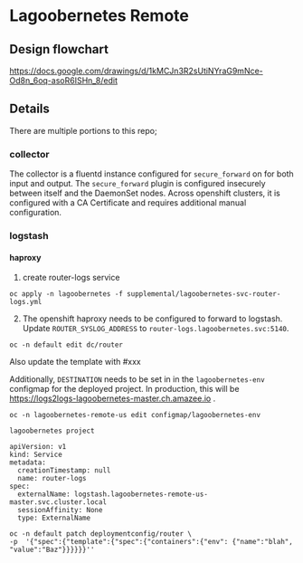 # Lagoobernetes Remote

## Design flowchart
https://docs.google.com/drawings/d/1kMCJn3R2sUtiNYraG9mNce-Od8n_6oq-asoR6ISHn_8/edit

## Details

There are multiple portions to this repo;

### collector

The collector is a fluentd instance configured for `secure_forward` on for
both input and output. The `secure_forward` plugin is configured insecurely
between itself and the DaemonSet nodes. Across openshift clusters,
it is configured with a CA Certificate and requires additional manual
configuration.



### logstash

#### haproxy

  1. create router-logs service
  ~~~~
  oc apply -n lagoobernetes -f supplemental/lagoobernetes-svc-router-logs.yml
  ~~~~

  2. The openshift haproxy needs to be configured to forward to logstash.
  Update `ROUTER_SYSLOG_ADDRESS` to `router-logs.lagoobernetes.svc:5140`.
  ~~~~
  oc -n default edit dc/router
  ~~~~

Also update the template with #xxx



Additionally, `DESTINATION` needs to be set in in the `lagoobernetes-env`
configmap for the deployed project.  In production, this will be
https://logs2logs-lagoobernetes-master.ch.amazee.io .
~~~~
oc -n lagoobernetes-remote-us edit configmap/lagoobernetes-env
~~~~

~~~~
lagoobernetes project

apiVersion: v1
kind: Service
metadata:
  creationTimestamp: null
  name: router-logs
spec:
  externalName: logstash.lagoobernetes-remote-us-master.svc.cluster.local
  sessionAffinity: None
  type: ExternalName
~~~~

~~~~
oc -n default patch deploymentconfig/router \
-p  '{"spec":{"template":{"spec":{"containers":{"env": {"name":"blah", "value":"Baz"}}}}}}''
~~~~
